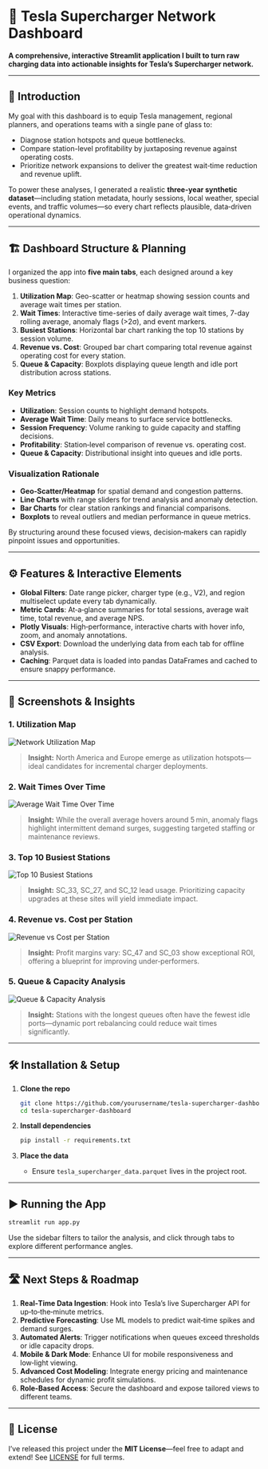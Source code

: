 # 🚀 Tesla Supercharger Network Dashboard

**A comprehensive, interactive Streamlit application I built to turn raw charging data into actionable insights for Tesla’s Supercharger network.**

---

## 📖 Introduction

My goal with this dashboard is to equip Tesla management, regional planners, and operations teams with a single pane of glass to:

* Diagnose station hotspots and queue bottlenecks.
* Compare station-level profitability by juxtaposing revenue against operating costs.
* Prioritize network expansions to deliver the greatest wait‑time reduction and revenue uplift.

To power these analyses, I generated a realistic **three-year synthetic dataset**—including station metadata, hourly sessions, local weather, special events, and traffic volumes—so every chart reflects plausible, data‑driven operational dynamics.

---

## 🏗 Dashboard Structure & Planning

I organized the app into **five main tabs**, each designed around a key business question:

1. **Utilization Map**: Geo-scatter or heatmap showing session counts and average wait times per station.
2. **Wait Times**: Interactive time-series of daily average wait times, 7-day rolling average, anomaly flags (>2σ), and event markers.
3. **Busiest Stations**: Horizontal bar chart ranking the top 10 stations by session volume.
4. **Revenue vs. Cost**: Grouped bar chart comparing total revenue against operating cost for every station.
5. **Queue & Capacity**: Boxplots displaying queue length and idle port distribution across stations.

### Key Metrics

* **Utilization**: Session counts to highlight demand hotspots.
* **Average Wait Time**: Daily means to surface service bottlenecks.
* **Session Frequency**: Volume ranking to guide capacity and staffing decisions.
* **Profitability**: Station‑level comparison of revenue vs. operating cost.
* **Queue & Capacity**: Distributional insight into queues and idle ports.

### Visualization Rationale

* **Geo‑Scatter/Heatmap** for spatial demand and congestion patterns.
* **Line Charts** with range sliders for trend analysis and anomaly detection.
* **Bar Charts** for clear station rankings and financial comparisons.
* **Boxplots** to reveal outliers and median performance in queue metrics.

By structuring around these focused views, decision‑makers can rapidly pinpoint issues and opportunities.

---

## ⚙️ Features & Interactive Elements

* **Global Filters**: Date range picker, charger type (e.g., V2), and region multiselect update every tab dynamically.
* **Metric Cards**: At‑a‑glance summaries for total sessions, average wait time, total revenue, and average NPS.
* **Plotly Visuals**: High‑performance, interactive charts with hover info, zoom, and anomaly annotations.
* **CSV Export**: Download the underlying data from each tab for offline analysis.
* **Caching**: Parquet data is loaded into pandas DataFrames and cached to ensure snappy performance.

---

## 📸 Screenshots & Insights

### 1. Utilization Map

![Network Utilization Map](screenshots/utilization_map.png)

> **Insight:** North America and Europe emerge as utilization hotspots—ideal candidates for incremental charger deployments.

### 2. Wait Times Over Time

![Average Wait Time Over Time](screenshots/wait_times.png)

> **Insight:** While the overall average hovers around 5 min, anomaly flags highlight intermittent demand surges, suggesting targeted staffing or maintenance reviews.

### 3. Top 10 Busiest Stations

![Top 10 Busiest Stations](screenshots/busiest_stations.png)

> **Insight:** SC\_33, SC\_27, and SC\_12 lead usage. Prioritizing capacity upgrades at these sites will yield immediate impact.

### 4. Revenue vs. Cost per Station

![Revenue vs Cost per Station](screenshots/revenue_vs_cost.png)

> **Insight:** Profit margins vary: SC\_47 and SC\_03 show exceptional ROI, offering a blueprint for improving under‑performers.

### 5. Queue & Capacity Analysis

![Queue & Capacity Analysis](screenshots/queue_capacity.png)

> **Insight:** Stations with the longest queues often have the fewest idle ports—dynamic port rebalancing could reduce wait times significantly.

---

## 🛠️ Installation & Setup

1. **Clone the repo**

   ```bash
   git clone https://github.com/yourusername/tesla-supercharger-dashboard.git
   cd tesla-supercharger-dashboard
   ```
2. **Install dependencies**

   ```bash
   pip install -r requirements.txt
   ```
3. **Place the data**

   * Ensure `tesla_supercharger_data.parquet` lives in the project root.

---

## ▶️ Running the App

```bash
streamlit run app.py
```

Use the sidebar filters to tailor the analysis, and click through tabs to explore different performance angles.

---

## 🛣️ Next Steps & Roadmap

1. **Real‑Time Data Ingestion**: Hook into Tesla’s live Supercharger API for up‑to‑the‑minute metrics.
2. **Predictive Forecasting**: Use ML models to predict wait‑time spikes and demand surges.
3. **Automated Alerts**: Trigger notifications when queues exceed thresholds or idle capacity drops.
4. **Mobile & Dark Mode**: Enhance UI for mobile responsiveness and low‑light viewing.
5. **Advanced Cost Modeling**: Integrate energy pricing and maintenance schedules for dynamic profit simulations.
6. **Role‑Based Access**: Secure the dashboard and expose tailored views to different teams.

---

## 📜 License

I’ve released this project under the **MIT License**—feel free to adapt and extend! See [LICENSE](LICENSE) for full terms.
